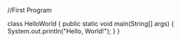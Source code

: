 //First Program

class HelloWorld {
    public static void main(String[] args) {
        System.out.println("Hello, World!"); 
    }
}

